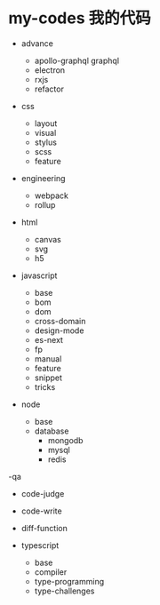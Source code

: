 # my-codes 我的代码


- advance
  - apollo-graphql graphql
  - electron
  - rxjs
  - refactor

- css
  - layout
  - visual
  - stylus
  - scss
  - feature

- engineering
  - webpack
  - rollup

- html
  - canvas
  - svg
  - h5

- javascript
  - base
  - bom
  - dom
  - cross-domain
  - design-mode
  - es-next
  - fp
  - manual
  - feature
  - snippet
  - tricks

- node
  - base
  - database
    - mongodb
    - mysql
    - redis

-qa
  - code-judge
  - code-write
  - diff-function
  
- typescript
  - base
  - compiler
  - type-programming
  - type-challenges

